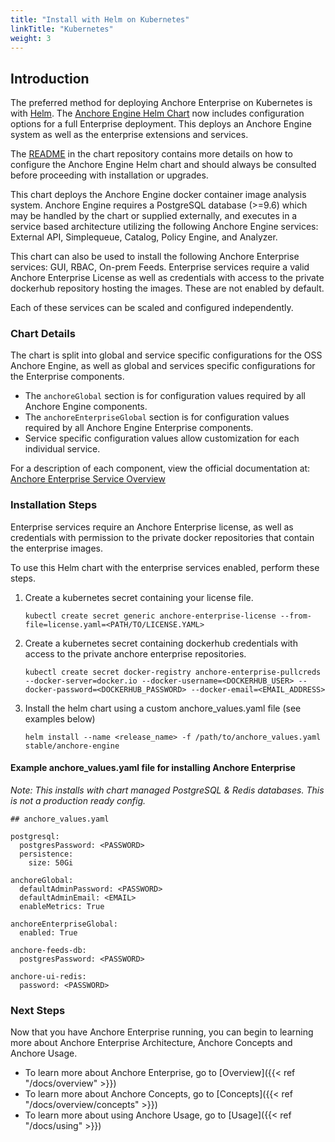 ```yaml
---
title: "Install with Helm on Kubernetes"
linkTitle: "Kubernetes"
weight: 3
---
```


## Introduction

The preferred method for deploying Anchore Enterprise on Kubernetes is with [Helm](https://helm.sh). The [Anchore Engine Helm Chart](https://github.com/helm/charts/tree/master/stable/anchore-engine) now includes configuration options for a full Enterprise deployment. This deploys an Anchore Engine system as well as the enterprise extensions and services. 

The [README](https://github.com/helm/charts/blob/master/stable/anchore-engine/README.md) in the chart repository contains more details on how to configure the Anchore Engine Helm chart and should always be consulted before proceeding with installation or upgrades.

This chart deploys the Anchore Engine docker container image analysis system. Anchore Engine requires a PostgreSQL database (>=9.6) which may be handled by the chart or supplied externally, and executes in a service based architecture utilizing the following Anchore Engine services: External API, Simplequeue, Catalog, Policy Engine, and Analyzer.

This chart can also be used to install the following Anchore Enterprise services: GUI, RBAC, On-prem Feeds. Enterprise services require a valid Anchore Enterprise License as well as credentials with access to the private dockerhub repository hosting the images. These are not enabled by default.

Each of these services can be scaled and configured independently.

### Chart Details

The chart is split into global and service specific configurations for the OSS Anchore Engine, as well as global and services specific configurations for the Enterprise components.

  * The `anchoreGlobal` section is for configuration values required by all Anchore Engine components.
  * The `anchoreEnterpriseGlobal` section is for configuration values required by all Anchore Engine Enterprise components.
  * Service specific configuration values allow customization for each individual service.

For a description of each component, view the official documentation at: [Anchore Enterprise Service Overview](../../overview/architecture)

### Installation Steps

Enterprise services require an Anchore Enterprise license, as well as credentials with
permission to the private docker repositories that contain the enterprise images.

To use this Helm chart with the enterprise services enabled, perform these steps.

1. Create a kubernetes secret containing your license file.

    `kubectl create secret generic anchore-enterprise-license --from-file=license.yaml=<PATH/TO/LICENSE.YAML>`

1. Create a kubernetes secret containing dockerhub credentials with access to the private anchore enterprise repositories.

    `kubectl create secret docker-registry anchore-enterprise-pullcreds --docker-server=docker.io --docker-username=<DOCKERHUB_USER> --docker-password=<DOCKERHUB_PASSWORD> --docker-email=<EMAIL_ADDRESS>`

1. Install the helm chart using a custom anchore_values.yaml file (see examples below)

    `helm install --name <release_name> -f /path/to/anchore_values.yaml stable/anchore-engine`

#### Example anchore_values.yaml file for installing Anchore Enterprise
*Note: This installs with chart managed PostgreSQL & Redis databases. This is not a production ready config.*

  ```
  ## anchore_values.yaml

  postgresql:
    postgresPassword: <PASSWORD>
    persistence:
      size: 50Gi

  anchoreGlobal:
    defaultAdminPassword: <PASSWORD>
    defaultAdminEmail: <EMAIL>
    enableMetrics: True

  anchoreEnterpriseGlobal:
    enabled: True

  anchore-feeds-db:
    postgresPassword: <PASSWORD>

  anchore-ui-redis:
    password: <PASSWORD>
  ```

### Next Steps

Now that you have Anchore Enterprise running, you can begin to learning more about Anchore Enterprise Architecture, Anchore Concepts and Anchore Usage.

- To learn more about Anchore Enterprise, go to [Overview]({{< ref "/docs/overview" >}})
- To learn more about Anchore Concepts, go to [Concepts]({{< ref "/docs/overview/concepts" >}})
- To learn more about using Anchore Usage, go to [Usage]({{< ref "/docs/using" >}})